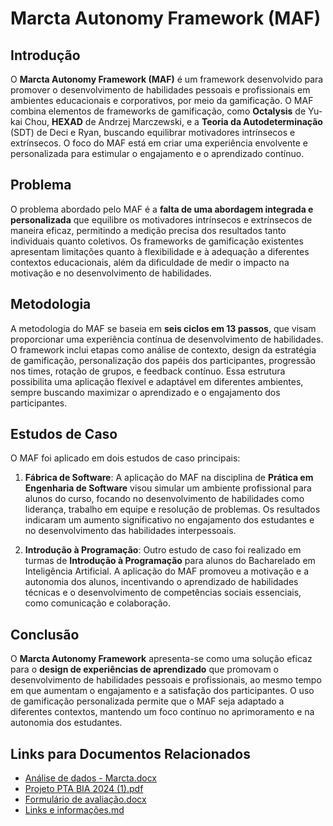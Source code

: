# Marcta Autonomy Framework (MAF)

## Introdução

O **Marcta Autonomy Framework (MAF)** é um framework desenvolvido para promover o desenvolvimento de habilidades pessoais e profissionais em ambientes educacionais e corporativos, por meio da gamificação. O MAF combina elementos de frameworks de gamificação, como **Octalysis** de Yu-kai Chou, **HEXAD** de Andrzej Marczewski, e a **Teoria da Autodeterminação** (SDT) de Deci e Ryan, buscando equilibrar motivadores intrínsecos e extrínsecos. O foco do MAF está em criar uma experiência envolvente e personalizada para estimular o engajamento e o aprendizado contínuo.

## Problema

O problema abordado pelo MAF é a **falta de uma abordagem integrada e personalizada** que equilibre os motivadores intrínsecos e extrínsecos de maneira eficaz, permitindo a medição precisa dos resultados tanto individuais quanto coletivos. Os frameworks de gamificação existentes apresentam limitações quanto à flexibilidade e à adequação a diferentes contextos educacionais, além da dificuldade de medir o impacto na motivação e no desenvolvimento de habilidades.

## Metodologia

A metodologia do MAF se baseia em **seis ciclos em 13 passos**, que visam proporcionar uma experiência contínua de desenvolvimento de habilidades. O framework inclui etapas como análise de contexto, design da estratégia de gamificação, personalização dos papéis dos participantes, progressão nos times, rotação de grupos, e feedback contínuo. Essa estrutura possibilita uma aplicação flexível e adaptável em diferentes ambientes, sempre buscando maximizar o aprendizado e o engajamento dos participantes.

## Estudos de Caso

O MAF foi aplicado em dois estudos de caso principais:

1. **Fábrica de Software**: A aplicação do MAF na disciplina de **Prática em Engenharia de Software** visou simular um ambiente profissional para alunos do curso, focando no desenvolvimento de habilidades como liderança, trabalho em equipe e resolução de problemas. Os resultados indicaram um aumento significativo no engajamento dos estudantes e no desenvolvimento das habilidades interpessoais.

2. **Introdução à Programação**: Outro estudo de caso foi realizado em turmas de **Introdução à Programação** para alunos do Bacharelado em Inteligência Artificial. A aplicação do MAF promoveu a motivação e a autonomia dos alunos, incentivando o aprendizado de habilidades técnicas e o desenvolvimento de competências sociais essenciais, como comunicação e colaboração.

## Conclusão

O **Marcta Autonomy Framework** apresenta-se como uma solução eficaz para o **design de experiências de aprendizado** que promovam o desenvolvimento de habilidades pessoais e profissionais, ao mesmo tempo em que aumentam o engajamento e a satisfação dos participantes. O uso de gamificação personalizada permite que o MAF seja adaptado a diferentes contextos, mantendo um foco contínuo no aprimoramento e na autonomia dos estudantes.

## Links para Documentos Relacionados

- [Análise de dados - Marcta.docx](./An%C3%A1lise%20de%20dados%20-%20Marcta.docx)
- [Projeto PTA BIA 2024 (1).pdf](./Projeto%20PTA%20BIA%202024%20(1).pdf)
- [Formulário de avaliação.docx](./formul%C3%A1rio%20de%20avaliacao.docx)
- [Links e informações.md](./links%20e%20informacoes.md)
